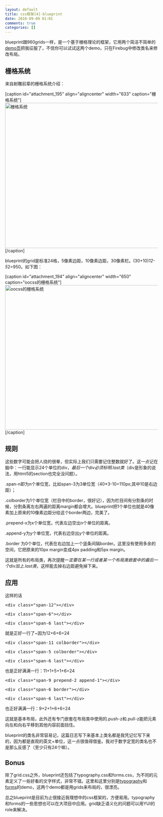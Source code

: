```yaml
---
layout: default
title: css框架[4]-blueprint
date: 2010-09-09 01:01
comments: true
categories: []
---
```

blueprint跟960grids一样，是一个基于栅格理论的框架，它用两个简洁不简单的<a href="http://www.blueprintcss.org/tests/" target="_blank">demo页</a>把我征服了，不信你可以试试这两个demo，只在Firebug中修改类名来修改布局。


<h2>栅格系统</h2>
来自射雕前辈的栅格系统介绍：

[caption id="attachment_195" align="aligncenter" width="633" caption="栅格系统"]<a href="http://lifesinger.org/blog/2008/10/grid-system-2/" target="_blank"><img class="size-full wp-image-195" title="栅格系统" src="http://yuguo.github.com/blog/files/2010/09/grid_vocabulary.png" alt="栅格系统" width="633" height="478" /></a>[/caption]

blueprint的grid是标准24格，5像素边距，10像素边距，30像素栏。(30+10)*12-5*2=950。如下图：

[caption id="attachment_194" align="aligncenter" width="650" caption="oocss的栅格系统"]<a href="http://yuguo.github.com/blog/files/2010/09/2010-9-8-22-58-10.jpg"><img class="size-full wp-image-194" title="oocss的栅格系统" src="http://yuguo.github.com/blog/files/2010/09/2010-9-8-22-58-10.jpg" alt="oocss的栅格系统" width="650" height="476" /></a>[/caption]
<h2>规则</h2>
这些数字可能会把人绕的很晕，但实际上我们只需要记住整数就好了。这一点记在脑中：一行能显示24个单位的div，<em>最后一个div必须标明.last类</em>（div是形象的说法，用html5的section也完全没问题）。

.span-n即为n个单位宽，比如span-3为3单位宽（40*3-10=110px;其中10是右边距）；

.colborder为1个单位宽（栏目中的border，很好记），因为栏目间有分割条的时候，分割条离左右两遍的距离margin都会增大。blueprint把1个单位也就是40像素加上原来的10像素边距分给这个border两边，完美了。

.prepend-x为x个单位宽，代表左边空出n个单位的距离。

.append-y为y个单位宽，代表右边空出y个单位的距离。

.border 为0个单位，代表在右边加上一个竖条间隔border。这里没有使用多余的空间，它把原来的10px margin变成4px padding和5px margin。

这就是所有的布局类，再次提醒一<em>定要在某一行或者某一个布局类嵌套中的最后一个div加上.last类</em>，这样能去掉右边距避免掉下来。
<h2>应用</h2>
这样的话
<pre>&lt;div class="span-12"&gt;&lt;/div&gt;</pre>
<pre>&lt;div class="span-6"&gt;&lt;/div&gt;</pre>
<pre>&lt;div class="span-6 last"&gt;&lt;/div&gt;</pre>
就是正好一行了~因为12+6+6=24
<pre>&lt;div class="span-11 colborder"&gt;&lt;/div&gt;</pre>
<pre>&lt;div class="span-5 colborder"&gt;&lt;/div&gt;</pre>
<pre>&lt;div class="span-6 last"&gt;&lt;/div&gt;</pre>
也是正好满满一行：11+1+5+1+6=24
<pre>&lt;div class="span-9 prepend-2 append-1"&gt;&lt;/div&gt;</pre>
<pre>&lt;div class="span-6 border"&gt;&lt;/div&gt;</pre>
<pre>&lt;div class="span-6 last"&gt;&lt;/div&gt;</pre>
也正好满满一行：9+2+1+6+6=24

这就是基本布局，此外还有专门嵌套在布局类中使用的.push-z和.pull-z能把元素向左和向右平移到其他内容前面挡住。

blueprint的类名非常容易记，这篇日志写下来基本上类名都是我凭记忆写下来的，因为都是直观的英文+单位，这一点很值得借鉴。我对于数字定宽的类名也不是那么反感了（至少只有24个嘛）。
<h2>Bonus</h2>
除了grid.css之外，blueprint还包括了typography.css和forms.css，为不同的元素定义了一些好看的文字样式，非常不错。这里和这里分别是<a href="http://www.blueprintcss.org/tests/parts/elements.html" target="_blank">typography</a>和<a href="http://www.blueprintcss.org/tests/parts/forms.html" target="_blank">forms</a>的demo，这两个demo都是用grids来布局的，很漂亮。

总之blueprint是目前为止很接近我理想中的css框架的，方便易用。typography和forms的一些思想也可以在大项目中应用。grid缺乏语义化的问题可以用YUI的role来解决。

